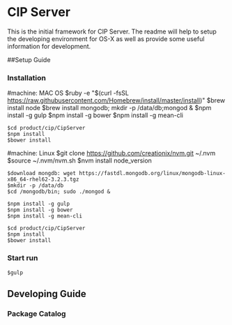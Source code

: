 # CIP Server
This is the initial framework for CIP Server.
The readme will help to setup the developing environment for OS-X as well as provide some useful information for development.

##Setup Guide

### Installation
  #machine: MAC OS
    $ruby -e "$(curl -fsSL https://raw.githubusercontent.com/Homebrew/install/master/install)"
    $brew install node
    $brew install mongodb; mkdir -p /data/db;mongod &
    $npm install -g gulp
    $npm install -g bower
    $npm install -g mean-cli

    $cd product/cip/CipServer
    $npm install
    $bower install

  #machine: Linux
    $git clone https://github.com/creationix/nvm.git ~/.nvm
    $source ~/.nvm/nvm.sh
    $nvm install node_version

    $download mongdb: wget https://fastdl.mongodb.org/linux/mongodb-linux-x86_64-rhel62-3.2.3.tgz
    $mkdir -p /data/db
    $cd /mongodb/bin; sudo ./mongod &

    $npm install -g gulp
    $npm install -g bower
    $npm install -g mean-cli

    $cd product/cip/CipServer
    $npm install
    $bower install

### Start run
    $gulp 

## Developing Guide

### Package Catalog


